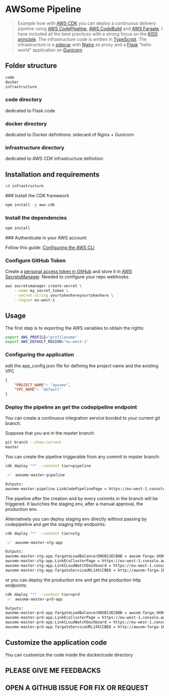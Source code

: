 # AWSome Pipeline

> Example how with [AWS CDK](https://docs.aws.amazon.com/cdk/latest/guide/home.html) you can deploy a continuous delivery
> pipeline using [AWS CodePipeline](https://aws.amazon.com/codepipeline/), [AWS CodeBuild](https://aws.amazon.com/codebuild/) and
> [AWS Fargate](https://aws.amazon.com/fargate/).
> I have included all the best practices with a strong focus on the [KISS principle](https://en.wikipedia.org/wiki/KISS_principle).
> The infrastructure code is written in [TypeScript](https://www.typescriptlang.org/). The infrastructure is a [sidecar](https://aws.amazon.com/blogs/compute/nginx-reverse-proxy-sidecar-container-on-amazon-ecs/)
> with [Nginx](http://nginx.org/) as proxy and a [Flask](https://palletsprojects.com/p/flask/) "hello world" application on [Gunicorn](https://gunicorn.org/)

## Folder structure

```bash
code
docker
infrastructure
```

### code directory

dedicated to Flask code

### docker directory

dedicated to Docker definitions: sidecard of Nginx + Gunicorn

### infrastructure directory

dedicated to AWS CDK infrastructure definition

## Installation and requirements

```bash
cd infrastructure
```

### Install the CDK framework

```bash
npm install -g aws-cdk
```

### Install the dependencies

```bash
npm install
```

### Authenticate in your AWS account:

Follow this guide: [Configuring the AWS CLI](https://docs.aws.amazon.com/cli/latest/userguide/cli-chap-configure.html)

### Configure GitHub Token

Create a [personal access token in GitHub](https://help.github.com/en/github/authenticating-to-github/creating-a-personal-access-token-for-the-command-line)
and store it in [AWS SecretsManager](https://aws.amazon.com/secrets-manager/).
Needed to configure your repo webhooks.

```bash
aws secretsmanager create-secret \
    --name my_secret_token \
    --secret-string yourtokenhereyourtokenhere \
    --region eu-west-1
```

## Usage

The first step is to exporting the AWS variables to obtain the rights:

```bash
export AWS_PROFILE="profilename"
export AWS_DEFAULT_REGION="eu-west-1"
```

### Configuring the application

edit the app_config.json file for defining the project name and the existing VPC

```json
{
    "PROJECT_NAME": "awsome",
    "VPC_NAME": "default"
}
```

### Deploy the pipeline an get the codepipeline endpoint

You can create a continuous integration service bonded to your current git branch.

Suppose that you are in the master branch:

```bash
git branch --show-current
master
```

You can create the pipeline triggerable from any commit to master branch:

```bash
cdk deploy "*" --context tier=pipeline

 ✅  awsome-master-pipeline

Outputs:
awsome-master-pipeline.LinkCodePipelinePage = https://eu-west-1.console.aws.amazon.com/codesuite/codepipeline/pipelines/awsome-master-pipeline-PipelineC660917D-11U99LG5Y4H4V/view?region=eu-west-1
```

The pipeline after the creation and by every commits in the branch will be triggered. It launches the staging env, after a manual approval, the production env.

Alternatively you can deploy staging env directly without passing by codepipeline and get the staging http endpoints:

```bash
cdk deploy "*" --context tier=stg

 ✅  awsome-master-stg-app

Outputs:
awsome-master-stg-app.fargateLoadBalancerDNSB13ECB0B = awsom-farga-1KNVPTS0GNV8J-XXXXXXXXX.eu-west-1.elb.amazonaws.com
awsome-master-stg-app.LinkEcsClusterPage = https://eu-west-1.console.aws.amazon.com/ecs/home?region=eu-west-1#/clusters/awsome-master-stg-app-cluster611F8AFF-okLxuoDdfc1o/fargateServices
awsome-master-stg-app.LinkCLoudWatchDashboard = https://eu-west-1.console.aws.amazon.com/cloudwatch//home?region=eu-west-1#dashboards:name=awsome-dashboard-stg-app
awsome-master-stg-app.fargateServiceURL145CCBE8 = http://awsom-farga-1KNVPTS0GNV8J-XXXXXXXXX.eu-west-1.elb.amazonaws.com
```

or you can deploy the production env and get the production http endpoints:

```bash
cdk deploy "*" --context tier=prd
 ✅  awsome-master-prd-app

Outputs:
awsome-master-prd-app.fargateLoadBalancerDNSB13ECB0B = awsom-farga-1KNVPTS0GNV8J-XXXXXXXXX.eu-west-1.elb.amazonaws.com
awsome-master-prd-app.LinkEcsClusterPage = https://eu-west-1.console.aws.amazon.com/ecs/home?region=eu-west-1#/clusters/awsome-master-prd-app-cluster611F8AFF-okLxuoDdfc1o/fargateServices
awsome-master-prd-app.LinkCLoudWatchDashboard = https://eu-west-1.console.aws.amazon.com/cloudwatch//home?region=eu-west-1#dashboards:name=awsome-master-prd-app
awsome-master-prd-app.fargateServiceURL145CCBE8 = http://awsom-farga-1KNVPTS0GNV8J-XXXXXXXXX.eu-west-1.elb.amazonaws.com
```

## Customize the application code

You can customize the code inside the docker/code directory

## PLEASE GIVE ME FEEDBACKS

## OPEN A GITHUB ISSUE FOR FIX OR REQUEST

